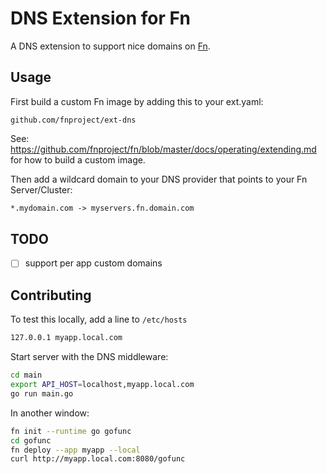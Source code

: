 # DNS Extension for Fn

A DNS extension to support nice domains on [Fn](https://fnproject.io).

## Usage

First build a custom Fn image by adding this to your ext.yaml:

`github.com/fnproject/ext-dns`

See: https://github.com/fnproject/fn/blob/master/docs/operating/extending.md for how to build a custom image.

Then add a wildcard domain to your DNS provider that points to your Fn Server/Cluster:

```txt
*.mydomain.com -> myservers.fn.domain.com
```

## TODO

* [ ] support per app custom domains

## Contributing

To test this locally, add a line to `/etc/hosts`

```txt
127.0.0.1 myapp.local.com
```

Start server with the DNS middleware:

```sh
cd main
export API_HOST=localhost,myapp.local.com
go run main.go
```

In another window:

```sh
fn init --runtime go gofunc
cd gofunc
fn deploy --app myapp --local
curl http://myapp.local.com:8080/gofunc
```
